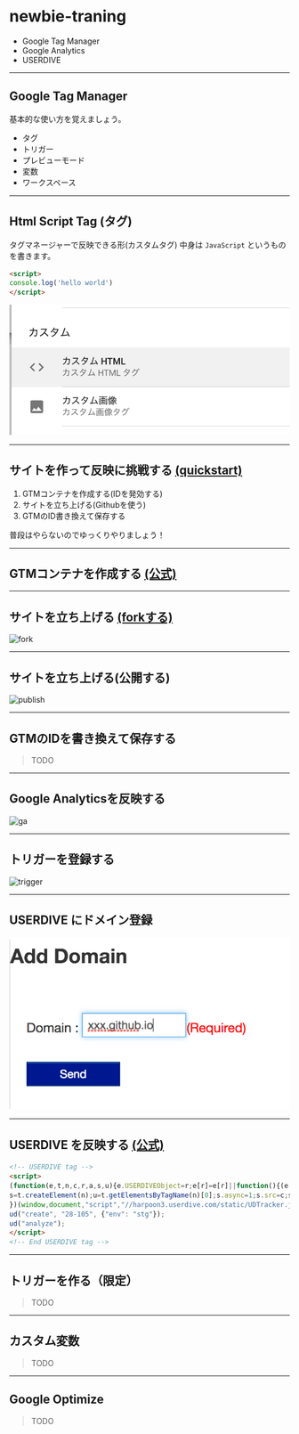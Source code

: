 # newbie-traning

- Google Tag Manager
- Google Analytics
- USERDIVE

---

## Google Tag Manager

基本的な使い方を覚えましょう。

- タグ
- トリガー
- プレビューモード
- 変数
- ワークスペース

----

## Html Script Tag (タグ)

タグマネージャーで反映できる形(カスタムタグ)
中身は `JavaScript` というものを書きます。

```html
<script>
console.log('hello world')
</script>
```

![image](./img/custom-html.png)

---

## サイトを作って反映に挑戦する [(quickstart)](https://developers.google.com/tag-manager/quickstart)

1. GTMコンテナを作成する(IDを発効する)
1. サイトを立ち上げる(Githubを使う)
1. GTMのID書き換えて保存する

普段はやらないのでゆっくりやりましょう！

----

## GTMコンテナを作成する [(公式)](https://support.google.com/tagmanager/answer/6103696?hl=ja#new)

----

## サイトを立ち上げる [(forkする)](https://github.com/uncovertruth/newbie-training)

![fork](./img/fork.gif)

----

## サイトを立ち上げる(公開する)

![publish](./img/publish.gif)

----

## GTMのIDを書き換えて保存する

> TODO

---

## Google Analyticsを反映する

![ga](./img/ga.gif)


----

## トリガーを登録する

![trigger](./img/trigger.gif)

---

## USERDIVE にドメイン登録

![domain](./img/domain.png)

----

## USERDIVE を反映する [(公式)](http://docs.userdive.com/ja/web/devguide/javascript/)

```html
<!-- USERDIVE tag -->
<script>
(function(e,t,n,c,r,a,s,u){e.USERDIVEObject=r;e[r]=e[r]||function(){(e[r].queue=e[r].queue||[]).push(arguments)};
s=t.createElement(n);u=t.getElementsByTagName(n)[0];s.async=1;s.src=c;s.charset=a;u.parentNode.insertBefore(s,u)
})(window,document,"script","//harpoon3.userdive.com/static/UDTracker.js","ud","UTF-8");
ud("create", "28-105", {"env": "stg"});
ud("analyze");
</script>
<!-- End USERDIVE tag -->
```

----

## トリガーを作る（限定）

> TODO

----

## カスタム変数

> TODO

---

## Google Optimize

> TODO

